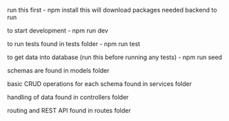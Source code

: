 run this first -
npm install
this will download packages needed backend to run

to start development -
npm run dev

to run tests found in tests folder -
npm run test

to get data into database (run this before running any tests) -
npm run seed

schemas are found in models folder

basic CRUD operations for each schema found in services folder

handling of data found in controllers folder

routing and REST API found in routes folder

